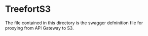 # TreefortS3

The file contained in this directory is the swagger defninition file for proxying from API Gateway to S3.